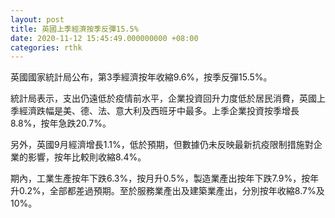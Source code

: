 ```yaml
---
layout: post
title: 英國上季經濟按季反彈15.5%
date: 2020-11-12 15:45:49.000000000 +08:00
categories: rthk
---
```


英國國家統計局公布，第3季經濟按年收縮9.6%，按季反彈15.5%。

統計局表示，支出仍遠低於疫情前水平，企業投資回升力度低於居民消費，英國上季經濟跌幅是美、德、法、意大利及西班牙中最多。上季企業投資按季增長8.8%，按年急跌20.7%。

另外，英國9月經濟增長1.1%，低於預期，但數據仍未反映最新抗疫限制措施對企業的影響，按年比較則收縮8.4%。

期內，工業生產按年下跌6.3%，按月升0.5%，製造業產出按年下跌7.9%，按年升0.2%，全部都差過預期。至於服務業產出及建築業產出，分別按年收縮8.7%及10%。
